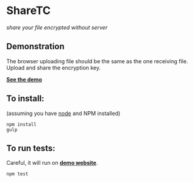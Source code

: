 # ShareTC

*share your file encrypted without server*

## Demonstration

The browser uploading file should be the same as the one receiving file. Upload and share the encryption key.

**[See the demo](https://flyersweb.github.io/sharetc)**

## To install:
(assuming you have [node](http://nodejs.org/) and NPM installed)

```
npm install
gulp
```

## To run tests:

Careful, it will run on **[demo website](https://flyersweb.github.io/sharetc)**.

```
npm test
```
